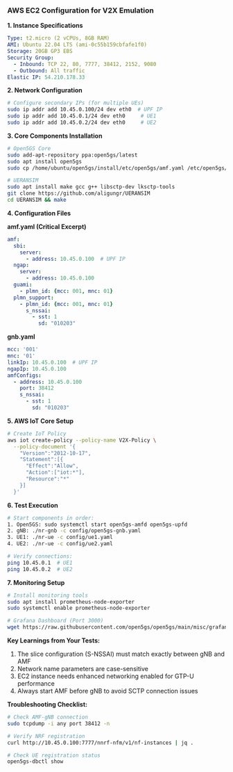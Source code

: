 ### AWS EC2 Configuration for V2X Emulation

**1. Instance Specifications**
```yaml
Type: t2.micro (2 vCPUs, 8GB RAM)
AMI: Ubuntu 22.04 LTS (ami-0c55b159cbfafe1f0)
Storage: 20GB GP3 EBS
Security Group: 
  - Inbound: TCP 22, 80, 7777, 38412, 2152, 9080
  - Outbound: All traffic
Elastic IP: 54.210.178.33 
```

**2. Network Configuration**
```bash
# Configure secondary IPs (for multiple UEs)
sudo ip addr add 10.45.0.100/24 dev eth0  # UPF IP
sudo ip addr add 10.45.0.1/24 dev eth0     # UE1
sudo ip addr add 10.45.0.2/24 dev eth0     # UE2
```

**3. Core Components Installation**
```bash
# Open5GS Core
sudo add-apt-repository ppa:open5gs/latest
sudo apt install open5gs
sudo cp /home/ubuntu/open5gs/install/etc/open5gs/amf.yaml /etc/open5gs/

# UERANSIM
sudo apt install make gcc g++ libsctp-dev lksctp-tools
git clone https://github.com/aligungr/UERANSIM
cd UERANSIM && make
```

**4. Configuration Files**

**amf.yaml (Critical Excerpt)**
```yaml
amf:
  sbi:
    server:
      - address: 10.45.0.100  # UPF IP
  ngap:
    server:
      - address: 10.45.0.100
  guami:
    - plmn_id: {mcc: 001, mnc: 01}
  plmn_support:
    - plmn_id: {mcc: 001, mnc: 01}
      s_nssai:
        - sst: 1
          sd: "010203"
```

**gnb.yaml**
```yaml
mcc: '001'
mnc: '01'
linkIp: 10.45.0.100  # UPF IP
ngapIp: 10.45.0.100
amfConfigs:
  - address: 10.45.0.100
    port: 38412
    s_nssai:
      - sst: 1
        sd: "010203"
```

**5. AWS IoT Core Setup**
```bash
# Create IoT Policy
aws iot create-policy --policy-name V2X-Policy \
  --policy-document '{
    "Version":"2012-10-17",
    "Statement":[{
      "Effect":"Allow",
      "Action":["iot:*"],
      "Resource":"*"
    }]
  }'
```

**6. Test Execution**
```bash
# Start components in order:
1. Open5GS: sudo systemctl start open5gs-amfd open5gs-upfd
2. gNB: ./nr-gnb -c config/open5gs-gnb.yaml
3. UE1: ./nr-ue -c config/ue1.yaml
4. UE2: ./nr-ue -c config/ue2.yaml

# Verify connections:
ping 10.45.0.1  # UE1
ping 10.45.0.2  # UE2
```

**7. Monitoring Setup**
```bash
# Install monitoring tools
sudo apt install prometheus-node-exporter
sudo systemctl enable prometheus-node-exporter

# Grafana Dashboard (Port 3000)
wget https://raw.githubusercontent.com/open5gs/open5gs/main/misc/grafana/5gc.json
```

**Key Learnings from Your Tests:**
1. The slice configuration (S-NSSAI) must match exactly between gNB and AMF
2. Network name parameters are case-sensitive
3. EC2 instance needs enhanced networking enabled for GTP-U performance
4. Always start AMF before gNB to avoid SCTP connection issues

**Troubleshooting Checklist:**
```bash
# Check AMF-gNB connection
sudo tcpdump -i any port 38412 -n

# Verify NRF registration
curl http://10.45.0.100:7777/nnrf-nfm/v1/nf-instances | jq .

# Check UE registration status
open5gs-dbctl show

